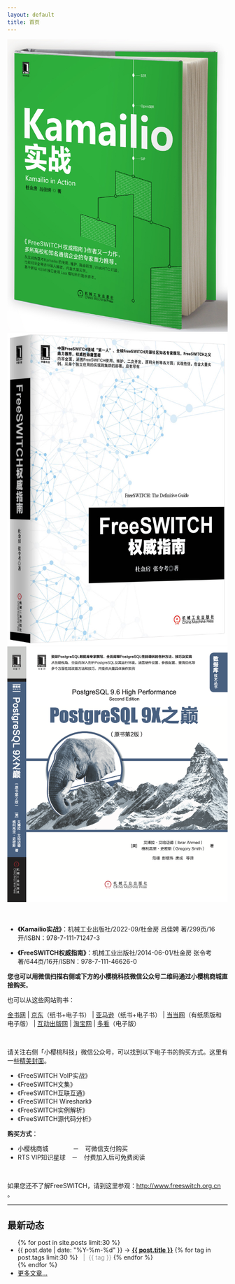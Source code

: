 ```yaml
---
layout: default
title: 首页
---
```


<div>
<div class="span4">
<a href="/2022/08/21/kamailio-in-action.html">
<img style="align-self: center;" src="/images/kamailio-in-action.jpeg" />
</a>
</div>
<div class="span4">
<img style="align-self: center;" src="/download/FSDG.jpg" />
</div>
<div class="span4">
<img style="align-self: center;" src="/images/pg9x.png" />
</div>
</div>

<br style="clear: both"/>
<br style="clear: both"/>

- **《Kamailio实战》**：机械工业出版社/2022-09/杜金房 吕佳娉 著/299页/16开/ISBN：978-7-111-71247-3

- **《FreeSWITCH权威指南》**：机械工业出版社/2014-06-01/杜金房 张令考 著/644页/16开/ISBN：978-7-111-46626-0

**您也可以用微信扫描右侧或下方的小樱桃科技微信公众号二维码通过小樱桃商城直接购买**。

也可以从这些网站购书：

<!-- [有赞商城](http://wap.koudaitong.com/v2/showcase/goods?alias=vmrygm92&activity=&ps=320) -->

[金书网](http://www.golden-book.com/booksinfo/17/1753082.html)
| [京东](http://item.jd.com/11472569.html)（纸书+电子书）
| [亚马逊](http://www.amazon.cn/FreeSWITCH%E6%9D%83%E5%A8%81%E6%8C%87%E5%8D%97-%E6%9D%9C%E9%87%91%E6%88%BF/dp/B00KMJ2OOY/qid=1401772222&sr=8-1&keywords=FreeSWITCH%E6%9D%83%E5%A8%81%E6%8C%87%E5%8D%97#)（纸书+电子书）
| [当当网](http://product.dangdang.com/23486629.html#ddclick?act=click&pos=23486629_0_0_q&cat=&key=FreeSWITCH%C8%A8%CD%FE%D6%B8%C4%CF&qinfo=1_1_48&pinfo=&minfo=&ninfo=&custid=&permid=20140210213048766540706674106335572&ref=http%3A%2F%2Fwww.dangdang.com%2F&rcount=&type=&t=1401772355000)（有纸质版和电子版）
| [互动出版网](http://product.china-pub.com/3770217)
| [淘宝网](http://s.taobao.com/search?q=FreeSWITCH%C8%A8%CD%FE%D6%B8%C4%CF&commend=all&ssid=s5-e&search_type=item&sourceId=tb.index&spm=1.7274553.1997520841.1&initiative_id=tbindexz_20140604)
| [多看](http://www.duokan.com/book/52410)（电子版）


<br style="clear:both">

请关注右侧「小樱桃科技」微信公众号，可以找到以下电子书的购买方式。这里有一些[精美封面](/2020/03/21/FreeSWITCH-ebooks.html)。

* 《FreeSWITCH VoIP实战》 
* 《FreeSWITCH文集》
* 《FreeSWITCH互联互通》
* 《FreeSWITCH Wireshark》
* 《FreeSWITCH实例解析》
* 《FreeSWITCH源代码分析》

**购买方式**：

* 小樱桃商城　　　　－　可微信支付购买
* RTS VIP知识星球　－　付费加入后可免费阅读

<br style="clear:both">

如果您还不了解FreeSWITCH，请到这里参观：<http://www.freeswitch.org.cn> 。
<br>

<hr>

## 最新动态


<ul class="posts">
  {% for post in site.posts limit:30 %}
    <li class="post-list"><span>{{ post.date | date: "%Y-%m-%d" }}</span> &rarr;
    <a href="{{ post.url }}"><strong>{{ post.title }}</strong></a>
    {% for tag in post.tags limit:30 %}
      <span style="color:#999">&nbsp;&nbsp;|&nbsp;&nbsp;{{ tag }}</span>
    {% endfor %}
    </li>
  {% endfor %}
    <li class="post-list"><span><a href="/posts.html">更多文章...</a></span></li>
</ul>

<br><br>
